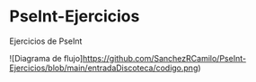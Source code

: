 # PseInt-Ejercicios
Ejercicios de PseInt

![Diagrama de flujo]https://github.com/SanchezRCamilo/PseInt-Ejercicios/blob/main/entradaDiscoteca/codigo.png)
